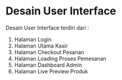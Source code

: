 # Desain User Interface

Desain User Interface terdiri dari :
1. Halaman Login
2. Halaman Utama Kasir
3. Halaman Checkout Pesanan
4. Halaman Loading Proses Pemesanan
5. Halaman Dashboard Admin
6. Halaman Live Preview Produk
